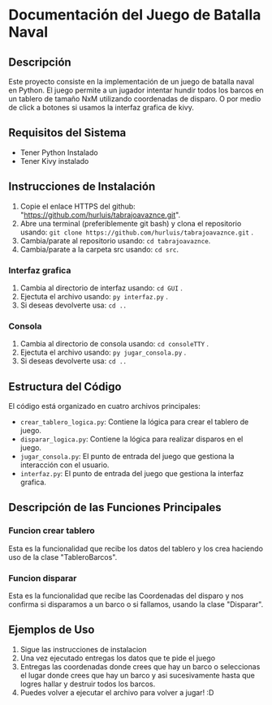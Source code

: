 # Documentación del Juego de Batalla Naval

## Descripción
Este proyecto consiste en la implementación de un juego de batalla naval en Python. El juego permite a un jugador intentar hundir todos los barcos en un tablero de tamaño NxM utilizando coordenadas de disparo. O por medio de click a botones si usamos la interfaz grafica de kivy.

## Requisitos del Sistema
- Tener Python Instalado
- Tener Kivy instalado

## Instrucciones de Instalación
1. Copie el enlace HTTPS del github: "https://github.com/hurluis/tabrajoavaznce.git".
2. Abre una terminal (preferiblemente git bash) y clona el repositorio usando: `git clone https://github.com/hurluis/tabrajoavaznce.git` .
3. Cambia/parate al repositorio usando: `cd tabrajoavaznce`.
4. Cambia/parate a la carpeta src usando: `cd src`.

### Interfaz grafica

1. Cambia al directorio de interfaz usando: `cd GUI` .
2. Ejectuta el archivo usando: `py interfaz.py` .
3. Si deseas devolverte usa: `cd ..`

### Consola

1. Cambia al directorio de consola usando: `cd consoleTTY` .
2. Ejectuta el archivo usando: `py jugar_consola.py` .
3. Si deseas devolverte usa: `cd ..`

## Estructura del Código
El código está organizado en cuatro archivos principales:
- `crear_tablero_logica.py`: Contiene la lógica para crear el tablero de juego.
- `disparar_logica.py`: Contiene la lógica para realizar disparos en el juego.
- `jugar_consola.py`: El punto de entrada del juego que gestiona la interacción con el usuario.
- `interfaz.py`: El punto de entrada del juego que gestiona la interfaz grafica.

## Descripción de las Funciones Principales
### Funcion crear tablero
Esta es la funcionalidad que recibe los datos del tablero y los crea haciendo uso de la clase "TableroBarcos".

### Funcion disparar
Esta es la funcionalidad que recibe las Coordenadas del disparo y nos confirma si disparamos a un barco o si fallamos, usando la clase "Disparar".


## Ejemplos de Uso
1. Sigue las instrucciones de instalacion
2. Una vez ejecutado entregas los datos que te pide el juego
3. Entregas las coordenadas donde crees que hay un barco o seleccionas el lugar donde crees que hay un barco y asi sucesivamente hasta que logres hallar y destruir todos los barcos.
4. Puedes volver a ejecutar el archivo para volver a jugar! :D